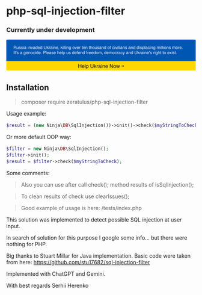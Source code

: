 # php-sql-injection-filter

### Currently under development

[![Stand With Ukraine](https://raw.githubusercontent.com/vshymanskyy/StandWithUkraine/main/banner2-direct.svg)](https://vshymanskyy.github.io/StandWithUkraine/)

## Installation
>composer require zeratulus/php-sql-injection-filter

Usage example:
```php 
$result = (new Ninja\DB\SqlInjection())->init()->check($myStringToCheck);
```

Or more default OOP way:
```php
$filter = new Ninja\DB\SqlInjection();
$filter->init();
$result = $filter->check($myStringToCheck);
```

Some comments:
>Also you can use after call check(); method results of isSqlInjection();

> To clean results of check use clearIssues();

> Good example of usage is here: /tests/index.php 

This solution was implemented to detect possible SQL injection at user input.

In search of solution for this purpose I google some info... but there were nothing for PHP.

Big thanks to Stuart Millar for Java implementation.
Basic code were taken from here: https://github.com/stu17682/sql-injection-filter

Implemented with ChatGPT and Gemini.

With best regards Serhii Herenko
